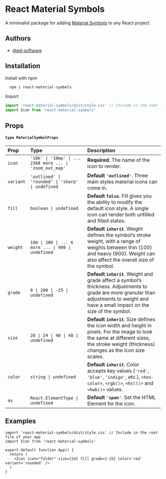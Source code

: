 # React Material Symbols

A minimalist package for adding [Material Symbols](https://fonts.google.com/icons?icon.set=Material+Symbols) to any React project.



## Authors

- [@ed-software](https://www.github.com/ed-software)


## Installation

Install with npm

```bash
  npm i react-material-symbols
```

Import

```typescript
import 'react-material-symbols/dist/style.css' // Include in the root file of your app
import Icon from 'react-material-symbols'
```


## Props

#### `type MaterialSymbolProps`


| Prop | Type     | Description                |
| :-------- | :------- | :------------------------- |
| `icon` | `'10k' \| '10mp' \| ... 2368 more ... \| 'zoom_out_map'` | **Required**. The name of the icon to render. |
| `variant` | `'outlined' \| 'rounded' \| 'sharp' \| undefined` | **Default `'outlined'`**. Three main styles material icons can come in. |
| `fill` | `boolean \| undefined` | **Default `false`**. Fill gives you the ability to modify the default icon style. A single icon can render both unfilled and filled states. |
| `weight` | `100 \| 200 \| ... 6 more ... \| 900 \| undefined` |  **Default `inherit`**. Weight defines the symbol’s stroke weight, with a range of weights between thin (100) and heavy (900). Weight can also affect the overall size of the symbol. |
| `grade` | `0 \| 200 \| -25 \| undefined` |  **Default `inherit`**. Weight and grade affect a symbol’s thickness. Adjustments to grade are more granular than adjustments to weight and have a small impact on the size of the symbol. |
| `size` | `20 \| 24 \| 40 \| 48 \| undefined` | **Default `inherit`**. Size defines the icon width and height in pixels. For the image to look the same at different sizes, the stroke weight (thickness) changes as the icon size scales. |
| `color` | `string \| undefined` | **Default `inherit`**. Color accepts key values (`'red'`, `'blue'`, `'indigo'`, etc.), `<hex-color>`, `<rgb()>`, `<hsl()>` and `<hwb()>` values. |
| `as` | `React.ElementType \| undefined` | **Default `'span'`**. Set the HTML Element for the icon.

## Examples

```TSX
import 'react-material-symbols/dist/style.css' // Include in the root file of your app
import Icon from 'react-material-symbols'

export default function App() {
  return (
    <Icon icon="folder" size={24} fill grade={-25} color='red' variant='rounded' />
  )
}

```